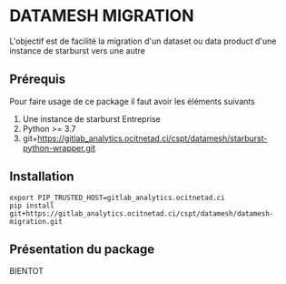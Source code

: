 # DATAMESH MIGRATION
L'objectif est de facilité la migration d'un dataset ou data product d'une instance de starburst vers une autre

## Prérequis
Pour faire usage de ce package il faut avoir les éléments suivants
1. Une instance de starburst Entreprise
2. Python >= 3.7
3. git+https://gitlab_analytics.ocitnetad.ci/cspt/datamesh/starburst-python-wrapper.git

## Installation

```shell
export PIP_TRUSTED_HOST=gitlab_analytics.ocitnetad.ci
pip install git+https://gitlab_analytics.ocitnetad.ci/cspt/datamesh/datamesh-migration.git
```

## Présentation du package

BIENTOT